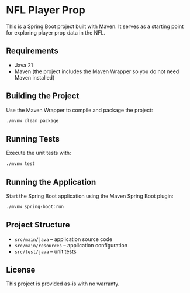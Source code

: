 # NFL Player Prop

This is a Spring Boot project built with Maven. It serves as a starting point for exploring player prop data in the NFL.

## Requirements

- Java 21
- Maven (the project includes the Maven Wrapper so you do not need Maven installed)

## Building the Project

Use the Maven Wrapper to compile and package the project:

```bash
./mvnw clean package
```

## Running Tests

Execute the unit tests with:

```bash
./mvnw test
```

## Running the Application

Start the Spring Boot application using the Maven Spring Boot plugin:

```bash
./mvnw spring-boot:run
```

## Project Structure

- `src/main/java` – application source code
- `src/main/resources` – application configuration
- `src/test/java` – unit tests

## License

This project is provided as-is with no warranty.
